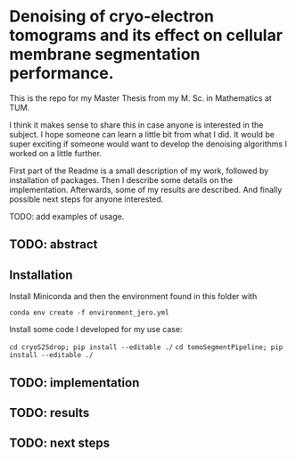# Denoising of cryo-electron tomograms and its effect on cellular membrane segmentation performance.

This is the repo for my Master Thesis from my M. Sc. in Mathematics at TUM.

I think it makes sense to share this in case anyone is interested in the subject. I hope someone can learn a little bit from what I did. It would be super exciting if someone would want to develop the denoising algorithms I worked on a little further.

First part of the Readme is a small description of my work, followed by installation of packages. Then I describe some details on the implementation. Afterwards, some of my results are described. And finally possible next steps for anyone interested.

TODO: add examples of usage.

## TODO: abstract

## Installation 

Install Miniconda and then the environment found in this folder with

`conda env create -f environment_jero.yml`

Install some code I developed for my use case:

`cd cryoS2Sdrop; pip install --editable ./`
`cd tomoSegmentPipeline; pip install --editable ./`


## TODO: implementation


## TODO: results

## TODO: next steps